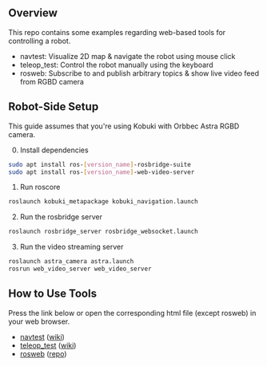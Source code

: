 ## Overview

This repo contains some examples regarding web-based tools for controlling a robot.

* navtest: Visualize 2D map & navigate the robot using mouse click
* teleop_test: Control the robot manually using the keyboard
* rosweb: Subscribe to and publish arbitrary topics & show live video feed from RGBD camera

## Robot-Side Setup

This guide assumes that you're using Kobuki with Orbbec Astra RGBD camera.

0. Install dependencies
```bash
sudo apt install ros-[version_name]-rosbridge-suite
sudo apt install ros-[version_name]-web-video-server
```

1. Run roscore

```bash
roslaunch kobuki_metapackage kobuki_navigation.launch
```

2. Run the rosbridge server

```bash
roslaunch rosbridge_server rosbridge_websocket.launch
```

3. Run the video streaming server

```bash
roslaunch astra_camera astra.launch
rosrun web_video_server web_video_server
```

## How to Use Tools

Press the link below or open the corresponding html file (except rosweb) in your web browser.

* [navtest](https://github.com/3watt/webtool-examples/raw/master/navtest.html) ([wiki](https://wiki.ros.org/nav2djs/))
* [teleop_test](https://github.com/3watt/webtool-examples/raw/master/teleop_test.html) ([wiki](https://wiki.ros.org/keyboardteleopjs/))
* [rosweb](http://labrom.eesc.usp.br/rosweb/) ([repo](https://github.com/EESC-LabRoM/rosweb))
